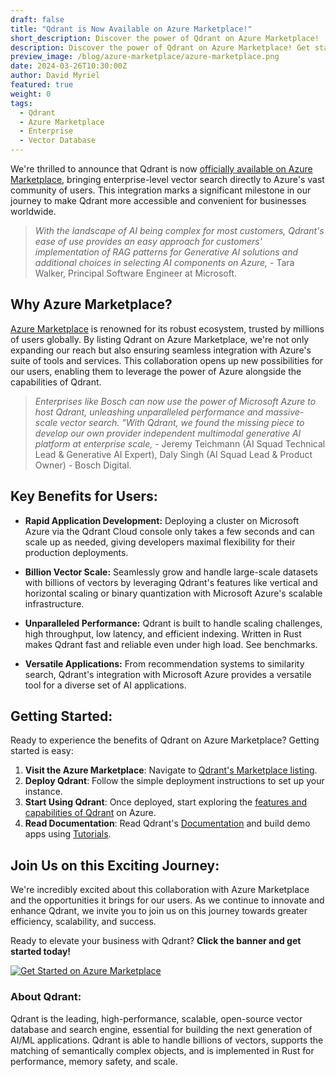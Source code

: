 ```yaml
---
draft: false
title: "Qdrant is Now Available on Azure Marketplace!"
short_description: Discover the power of Qdrant on Azure Marketplace! 
description: Discover the power of Qdrant on Azure Marketplace! Get started today and streamline your operations with ease.
preview_image: /blog/azure-marketplace/azure-marketplace.png
date: 2024-03-26T10:30:00Z
author: David Myriel
featured: true
weight: 0 
tags:
  - Qdrant
  - Azure Marketplace
  - Enterprise
  - Vector Database
---
```


We're thrilled to announce that Qdrant is now [officially available on Azure Marketplace](https://azuremarketplace.microsoft.com/en-en/marketplace/apps/qdrantsolutionsgmbh1698769709989.qdrant-db), bringing enterprise-level vector search directly to Azure's vast community of users. This integration marks a significant milestone in our journey to make Qdrant more accessible and convenient for businesses worldwide.

> *With the landscape of AI being complex for most customers, Qdrant's ease of use provides an easy approach for customers' implementation of RAG patterns for Generative AI solutions and additional choices in selecting AI components on Azure,* - Tara Walker, Principal Software Engineer at Microsoft.

## Why Azure Marketplace?

[Azure Marketplace](https://azuremarketplace.microsoft.com/en-us/) is renowned for its robust ecosystem, trusted by millions of users globally. By listing Qdrant on Azure Marketplace, we're not only expanding our reach but also ensuring seamless integration with Azure's suite of tools and services. This collaboration opens up new possibilities for our users, enabling them to leverage the power of Azure alongside the capabilities of Qdrant.

> *Enterprises like Bosch can now use the power of Microsoft Azure to host Qdrant, unleashing unparalleled performance and massive-scale vector search. "With Qdrant, we found the missing piece to develop our own provider independent multimodal generative AI platform at enterprise scale,* - Jeremy Teichmann (AI Squad Technical Lead & Generative AI Expert), Daly Singh (AI Squad Lead & Product Owner) - Bosch Digital.

## Key Benefits for Users:

- **Rapid Application Development:** Deploying a cluster on Microsoft Azure via the Qdrant Cloud console only takes a few seconds and can scale up as needed, giving developers maximal flexibility for their production deployments.

- **Billion Vector Scale:** Seamlessly grow and handle large-scale datasets with billions of vectors by leveraging Qdrant's features like vertical and horizontal scaling or binary quantization with Microsoft Azure's scalable infrastructure.

- **Unparalleled Performance:** Qdrant is built to handle scaling challenges, high throughput, low latency, and efficient indexing. Written in Rust makes Qdrant fast and reliable even under high load. See benchmarks.

- **Versatile Applications:** From recommendation systems to similarity search, Qdrant's integration with Microsoft Azure provides a versatile tool for a diverse set of AI applications.

## Getting Started:

Ready to experience the benefits of Qdrant on Azure Marketplace? Getting started is easy:

1. **Visit the Azure Marketplace**: Navigate to [Qdrant's Marketplace listing](https://azuremarketplace.microsoft.com/en-en/marketplace/apps/qdrantsolutionsgmbh1698769709989.qdrant-db).
2. **Deploy Qdrant**: Follow the simple deployment instructions to set up your instance.
3. **Start Using Qdrant**: Once deployed, start exploring the [features and capabilities of Qdrant](/documentation/concepts/) on Azure.
4. **Read Documentation**: Read Qdrant's [Documentation](/documentation/) and build demo apps using [Tutorials](/documentation/tutorials/). 

## Join Us on this Exciting Journey:

We're incredibly excited about this collaboration with Azure Marketplace and the opportunities it brings for our users. As we continue to innovate and enhance Qdrant, we invite you to join us on this journey towards greater efficiency, scalability, and success.

Ready to elevate your business with Qdrant? **Click the banner and get started today!**

[![Get Started on Azure Marketplace](cta.png)](https://azuremarketplace.microsoft.com/en-en/marketplace/apps/qdrantsolutionsgmbh1698769709989.qdrant-db)

### About Qdrant:

Qdrant is the leading, high-performance, scalable, open-source vector database and search engine, essential for building the next generation of AI/ML applications. Qdrant is able to handle billions of vectors, supports the matching of semantically complex objects, and is implemented in Rust for performance, memory safety, and scale.
